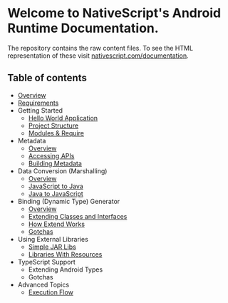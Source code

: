 # Welcome to NativeScript's Android Runtime Documentation.
The repository contains the raw content files. To see the HTML representation of these visit [nativescript.com/documentation](http://nsbuild01/docs/README.html).

## Table of contents
* [Overview](./overview.md)
* [Requirements](./requirements.md)
* Getting Started
	* [Hello World Application](./getting-started/hello-world.md)
	* [Project Structure](./getting-started/project-structure.md)
	* [Modules & Require](./getting-started/modules.md)
* Metadata
	* [Overview](./metadata/overview.md)
	* [Accessing APIs](./metadata/accessing-packages.md)
	* [Building Metadata](./metadata/generator.md)
* Data Conversion (Marshalling)
	* [Overview](./marshalling/overview.md)
	* [JavaScript to Java](./marshalling/js-to-java.md)
	* [Java to JavaScript](./marshalling/java-to-js.md)
* Binding (Dynamic Type) Generator
	* [Overview](./generator/overview.md)	
	* [Extending Classes and Interfaces](./generator/extend-class-interface.md)
	* [How Extend Works](./generator/how-extend-works.md)
	* [Gotchas](./generator/gotchas.md)
* Using External Libraries
	* [Simple JAR Libs](./external-libs/jars.md)
	* [Libraries With Resources](./external-libs/resource-libs.md)
* TypeScript Support
	* Extending Android Types
	* Gotchas
* Advanced Topics
	* [Execution Flow](./getting-started/execution-flow.md)
